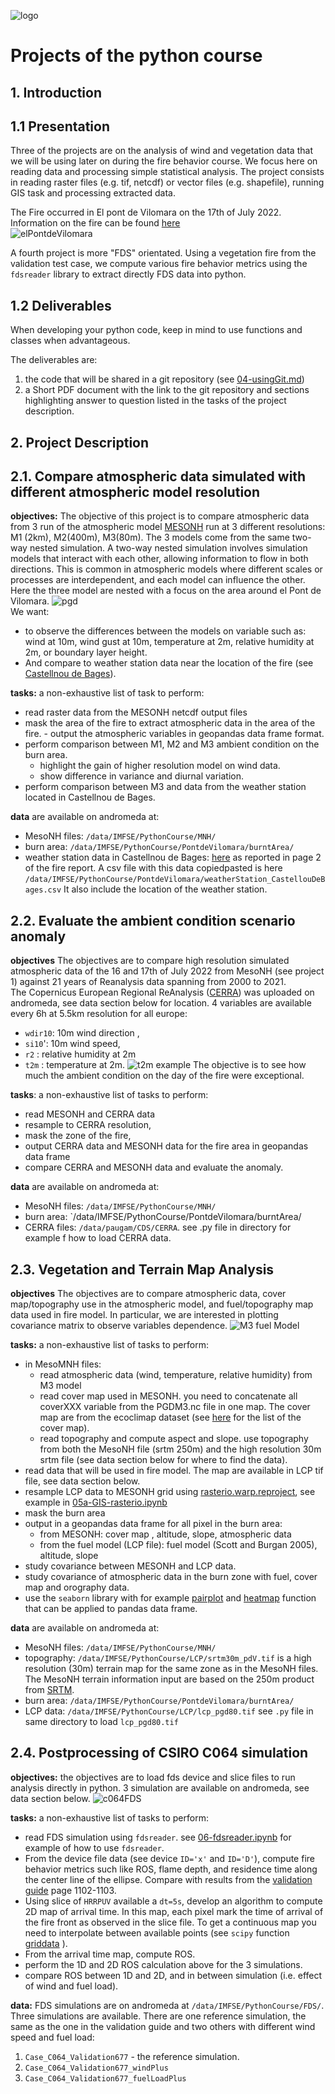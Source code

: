 ![logo](Data/logo.png)
# Projects of the python course

## 1. **Introduction** 

## 1.1 Presentation
Three of the projects are on the analysis of wind and vegetation data that we will be using later on during the fire behavior course. We focus here on reading data and processing simple statistical analysis. The project consists in reading raster files (e.g. tif, netcdf) or vector files (e.g. shapefile), running GIS task and processing extracted data.

The Fire occurred in El pont de Vilomara on the 17th of July 2022. Information on the fire can be found [here](https://interior.gencat.cat/web/.content/home/030_arees_dactuacio/bombers/foc_forestal/consulta_incendis_forestals/informes_incendis_forestals/2020-2029/2022/20220717_I_REC_Pont-de-Vilomara_ES.pdf)  
![elPontdeVilomara](Data/LpV_BA.png)

A fourth project is more "FDS" orientated. Using a vegetation fire from the validation test case, we compute various fire behavior metrics using the `fdsreader` library to extract directly FDS data into python.

## 1.2 Deliverables
When developing your python code, keep in mind to use functions and classes when advantageous.

The deliverables are:
1. the code that will be shared in a git repository (see [04-usingGit.md](./04-usingGit.md))
2. a Short PDF document with the link to the git repository and sections highlighting answer to question listed in the tasks of the project description.   

## 2. **Project Description**

## 2.1. Compare atmospheric data simulated with different atmospheric model resolution 
**objectives:**
The objective of this project is to compare atmospheric data from 3 run of the atmospheric model [MESONH](http://mesonh.aero.obs-mip.fr/mesonh57) run at 3 different resolutions: M1 (2km), M2(400m), M3(80m). The 3 models come from the same two-way nested simulation. A two-way nested simulation involves simulation models that interact with each other, allowing information to flow in both directions. This is common in atmospheric models where different scales or processes are interdependent, and each model can influence the other. Here the three model are nested with a focus on the area around el Pont de Vilomara.
![pgd](Data/pgds.png)  
We want: 
- to observe the differences between the models on variable such as: wind at 10m, wind gust at 10m, temperature at 2m, relative humidity at 2m, or boundary layer height.  
- And compare to weather station data near the location of the fire (see [Castellnou de Bages](https://www.meteo.cat/observacions/xema/dades?codi=U4&dia=2022-07-17T00:00Z)). 

**tasks:** a non-exhaustive list of task to perform:
- read raster data from the MESONH netcdf output files
- mask the area of the fire to extract atmospheric data in the area of the fire. - output the atmospheric variables in geopandas data frame format.
- perform comparison between M1, M2 and M3 ambient condition on the burn area.
    - highlight the gain of higher resolution model on wind data.
    - show difference in variance and diurnal variation.  
- perform comparison between M3 and data from the weather station located in Castellnou de Bages.
  
**data** are available on andromeda at:
- MesoNH files: `/data/IMFSE/PythonCourse/MNH/`
- burn area: `/data/IMFSE/PythonCourse/PontdeVilomara/burntArea/`
- weather station data in Castellnou de Bages: [here](https://www.meteo.cat/observacions/xema/dades?codi=U4&dia=2022-07-17T00:00Z) as reported in page 2 of the fire report. A csv file with this data copiedpasted is here `/data/IMFSE/PythonCourse/PontdeVilomara/weatherStation_CastellouDeBages.csv` It also include the location of the weather station.

## 2.2. Evaluate the ambient condition scenario anomaly
**objectives** 
The objectives are to compare high resolution simulated atmospheric data of the 16 and 17th of July 2022 from MesoNH (see project 1) against 21 years of Reanalysis data spanning from 2000 to 2021.  
The Copernicus European Regional ReAnalysis ([CERRA](https://cds.climate.copernicus.eu/cdsapp#!/dataset/10.24381/cds.622a565a?tab=overview)) was uploaded on andromeda, see data section below for location. 4 variables are available every 6h at 5.5km resolution for all europe:
- `wdir10`: 10m wind direction , 
- `si10`': 10m wind speed, 
- `r2`   : relative humidity at 2m
- `t2m` : temperature at 2m.
![t2m example](Data/example_t2m_2021-06-25-1200.png)
The objective is to see how much the ambient condition on the day of the fire were exceptional.

**tasks**: a non-exhaustive list of tasks to perform:
- read MESONH and CERRA data
- resample to CERRA resolution,
- mask the zone of the fire,
- output CERRA data and MESONH data for the fire area in geopandas data frame
- compare CERRA and MESONH data and evaluate the anomaly.

**data** are available on andromeda at:
- MesoNH files: `/data/IMFSE/PythonCourse/MNH/`
- burn area: `/data/IMFSE/PythonCourse/PontdeVilomara/burntArea/
- CERRA files: `/data/paugam/CDS/CERRA`. see .py file in directory for example f how to load CERRA data.


## 2.3. Vegetation and Terrain Map Analysis
**objectives** The objectives are to compare atmospheric data, cover map/topography use in the atmospheric model, and fuel/topography map data used in fire model. In particular, we are interested in plotting covariance matrix to observe variables dependence.
![M3 fuel Model](Data/fuelModel_M3.png)

**tasks:** a non-exhaustive list of tasks to perform:
- in MesoMNH files:
    - read atmospheric data (wind, temperature, relative humidity) from M3 model
    - read cover map used in MESONH. you need to concatenate all coverXXX variable from the PGDM3.nc file in one map. The cover map are from the ecoclimap dataset (see [here](https://www.umr-cnrm.fr/surfex/spip.php?article219
) for the list of the cover map). 
    - read topography and compute aspect and slope. use topography from both the MesoNH file (srtm 250m) and the high resolution 30m srtm file (see data section below for where to find the data).
- read data that will be used in fire model. The map are available in LCP tif file, see data section below.
- resample LCP data to MESONH grid using [rasterio.warp.reproject](https://rasterio.readthedocs.io/en/stable/api/rasterio.warp.html#rasterio.warp.reproject), see example in [05a-GIS-rasterio.ipynb](05a-GIS-rasterio.ipynb)
- mask the burn area
- output in a geopandas data frame for all pixel in the burn area:
  - from MESONH: cover map , altitude, slope, atmospheric data
  - from the fuel model (LCP file): fuel model (Scott and Burgan 2005), altitude, slope
- study covariance between MESONH and LCP data.
- study covariance of atmospheric data in the burn zone with fuel, cover map and orography data.
- use the `seaborn` library with for example [pairplot](https://seaborn.pydata.org/generated/seaborn.pairplot.html) and [heatmap](https://seaborn.pydata.org/examples/many_pairwise_correlations.html) function that can be applied to pandas data frame.

**data** are available on andromeda at:
- MesoNH files: `/data/IMFSE/PythonCourse/MNH/`
- topography: `/data/IMFSE/PythonCourse/LCP/srtm30m_pdV.tif` is a high resolution (30m) terrain map for the same zone as in the MesoNH files. The MesoNH terrain information input are based on the 250m product from [SRTM](https://www.earthdata.nasa.gov/sensors/srtm).
- burn area: `/data/IMFSE/PythonCourse/PontdeVilomara/burntArea/`
- LCP data: `/data/IMFSE/PythonCourse/LCP/lcp_pgd80.tif` see `.py` file in same directory to load `lcp_pgd80.tif`


## 2.4. Postprocessing of CSIRO C064 simulation
**objectives:** the objectives are to load fds device and slice files to run analysis directly in python. 3 simulation are available on andromeda, see data section below.
![c064FDS](Data/C064FDS.png)

**tasks:** a non-exhaustive list of tasks to perform:
- read FDS simulation using `fdsreader`. see [06-fdsreader.ipynb](./06-fdsreader.ipynb) for example of how to use `fdsreader`.
- From the device file data (see device `ID='x'` and `ID='D'`), compute fire behavior metrics such like ROS, flame depth, and residence time along the center line of the ellipse. Compare with results from the [validation guide](https://github.com/firemodels/fds/releases/download/FDS-6.9.1/FDS_Validation_Guide.pdf) page 1102-1103.
- Using slice of `HRRPUV` available a `dt=5s`, develop an algorithm to compute 2D map of arrival time. In this map, each pixel mark the time of arrival of the fire front as observed in the slice file. To get a continuous map you need to interpolate between available points (see `scipy` function [griddata](https://docs.scipy.org/doc/scipy/reference/generated/scipy.interpolate.griddata.html) ).
- From the arrival time map, compute ROS.
- perform the 1D and 2D ROS calculation above for the 3 simulations.
- compare ROS between 1D and 2D, and in between simulation (i.e. effect of wind and fuel load).

  
**data:** FDS simulations are on andromeda at `/data/IMFSE/PythonCourse/FDS/`. Three simulations are available. There are one reference simulation, the same as the one in the validation guide and two others with different wind speed and fuel load:
1. `Case_C064_Validation677` - the reference simulation.
2. `Case_C064_Validation677_windPlus`
3. `Case_C064_Validation677_fuelLoadPlus`
